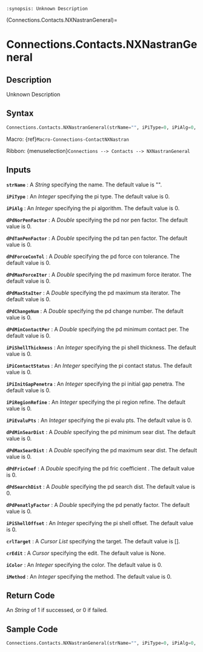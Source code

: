 ```{module} Connections.Contacts.NXNastranGeneral()
:synopsis: Unknown Description
```

(Connections.Contacts.NXNastranGeneral)=

# Connections.Contacts.NXNastranGeneral

## Description

Unknown Description

## Syntax

```python
Connections.Contacts.NXNastranGeneral(strName="", iPiType=0, iPiAlg=0, dPdNorPenFactor=0, dPdTanPenFactor=0, dPdForceConTol=0, dPdMaxForceIter=0, dPdMaxStaIter=0, dPdChangeNum=0, dPdMinContactPer=0, iPiShellThickness=0, iPiContactStatus=0, iPiInitGapPenetra=0, iPiRegionRefine=0, iPiEvaluPts=0, dPdMinSearDist=0, dPdMaxSearDist=0, dPdFricCoef=0, dPdSearchDist=0, dPdPenatlyFactor=0, iPiShellOffset=0, crlTarget=[], crEdit=None, iColor=0, iMethod=0)
```

Macro: {ref}`Macro-Connections-ContactNXNastran`

Ribbon: {menuselection}`Connections --> Contacts --> NXNastranGeneral`

## Inputs

**`strName`**
: A _String_ specifying the name. The default value is "".

**`iPiType`**
: An _Integer_ specifying the pi type. The default value is 0.

**`iPiAlg`**
: An _Integer_ specifying the pi algorithm. The default value is 0.

**`dPdNorPenFactor`**
: A _Double_ specifying the pd nor pen factor. The default value is 0.

**`dPdTanPenFactor`**
: A _Double_ specifying the pd tan pen factor. The default value is 0.

**`dPdForceConTol`**
: A _Double_ specifying the pd force con tolerance. The default value is 0.

**`dPdMaxForceIter`**
: A _Double_ specifying the pd maximum force iterator. The default value is 0.

**`dPdMaxStaIter`**
: A _Double_ specifying the pd maximum sta iterator. The default value is 0.

**`dPdChangeNum`**
: A _Double_ specifying the pd change number. The default value is 0.

**`dPdMinContactPer`**
: A _Double_ specifying the pd minimum contact per. The default value is 0.

**`iPiShellThickness`**
: An _Integer_ specifying the pi shell thickness. The default value is 0.

**`iPiContactStatus`**
: An _Integer_ specifying the pi contact status. The default value is 0.

**`iPiInitGapPenetra`**
: An _Integer_ specifying the pi initial gap penetra. The default value is 0.

**`iPiRegionRefine`**
: An _Integer_ specifying the pi region refine. The default value is 0.

**`iPiEvaluPts`**
: An _Integer_ specifying the pi evalu pts. The default value is 0.

**`dPdMinSearDist`**
: A _Double_ specifying the pd minimum sear dist. The default value is 0.

**`dPdMaxSearDist`**
: A _Double_ specifying the pd maximum sear dist. The default value is 0.

**`dPdFricCoef`**
: A _Double_ specifying the pd fric coefficient . The default value is 0.

**`dPdSearchDist`**
: A _Double_ specifying the pd search dist. The default value is 0.

**`dPdPenatlyFactor`**
: A _Double_ specifying the pd penatly factor. The default value is 0.

**`iPiShellOffset`**
: An _Integer_ specifying the pi shell offset. The default value is 0.

**`crlTarget`**
: A _Cursor List_ specifying the target. The default value is [].

**`crEdit`**
: A _Cursor_ specifying the edit. The default value is None.

**`iColor`**
: An _Integer_ specifying the color. The default value is 0.

**`iMethod`**
: An _Integer_ specifying the method. The default value is 0.

## Return Code

An _String_ of 1 if successed, or 0 if failed.

## Sample Code

```python
Connections.Contacts.NXNastranGeneral(strName="", iPiType=0, iPiAlg=0, dPdNorPenFactor=0, dPdTanPenFactor=0, dPdForceConTol=0, dPdMaxForceIter=0, dPdMaxStaIter=0, dPdChangeNum=0, dPdMinContactPer=0, iPiShellThickness=0, iPiContactStatus=0, iPiInitGapPenetra=0, iPiRegionRefine=0, iPiEvaluPts=0, dPdMinSearDist=0, dPdMaxSearDist=0, dPdFricCoef=0, dPdSearchDist=0, dPdPenatlyFactor=0, iPiShellOffset=0, crlTarget=[], crEdit=None, iColor=0, iMethod=0)
```
